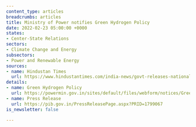 ```yaml
---
content_type: articles
breadcrumbs: articles
title: Ministry of Power notifies Green Hydrogen Policy
date: 2022-02-23 05:00:00 +0000
states:
- Center-State Relations
sectors:
- Climate Change and Energy
subsectors:
- Power and Renewable Energy
sources:
- name: Hindustan Times
  url: https://www.hindustantimes.com/india-news/govt-releases-national-hydrogen-policy-101645133660288.html
details:
- name: Green Hydrogen Policy
  url: https://powermin.gov.in/sites/default/files/webform/notices/Green_Hydrogen_Policy.pdf
- name: Press Release
  url: https://pib.gov.in/PressReleasePage.aspx?PRID=1799067
is_newsletter: false

---
```

